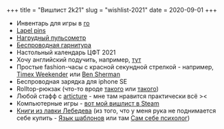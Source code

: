 +++
title = "Вишлист 2k21"
slug = "wishlist-2021"
date = 2020-09-01
+++

* Инвентарь для игры в [го](https://ru.wikipedia.org/wiki/%D0%93%D0%BE)
* [Lapel pins](https://friendfunction.ru/shop/znachki-tatu-patchi/)
* [Нагрудный пульсометр](https://www.ozon.ru/context/detail/id/158209289/)
* [Беспроводная гарнитура](https://www.ozon.ru/product/bluetooth-naushniki-s-mikrofonom-jbl-tune-220tws-blue-176322150/)
* Настольный календарь ЦФТ 2021
* Хочу английский подучить, например, [тут](https://battle4britain.com/)
* Простые fashion-часы с красной секундной стрелкой - например, [Timex Weekender](https://www.alltime.ru/watch/timex/T2N747VN/477591/) или [Ben Sherman](https://www.alltime.ru/watch/ben-sherman/WB062WUR/296977/)
* Беспроводная зарядка для iphone SE
* Rolltop-рюкзак (что-то вроде [такого](https://goodlocal.ru/catalog/ryukzak_good_local_x_pushkinskiy_rolltop_stog_sena_v_zhiverni/) или [такого](https://goodlocal.ru/catalog/ryukzak_good_local_x_pushkinskiy_rolltop_skaly_v_etreta/))
* Любой стафф с <a href="https://articture.com/collections/frontpage">articture</a> - мне там нравится практически всё ><
* Компьютерные игры - [вот мой вишлист в Steam](https://store.steampowered.com/wishlist/profiles/76561198360726598/)
* [Книги из лавки Лебедева](https://store.artlebedev.ru/books/) (из того, что у  меня рука не поднимается себе купить - [Язык шаблонов](https://store.artlebedev.ru/books/izdal/yazyk-shablonov-2020/) или там [Сам себе психолог](https://store.artlebedev.ru/books/sam-sebe-psiholog/))

